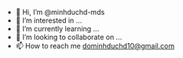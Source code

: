 - 👋 Hi, I’m @minhduchd-mds
- 👀 I’m interested in ...
- 🌱 I’m currently learning ...
- 💞️ I’m looking to collaborate on ...
- 📫 How to reach me dominhduchd10@gmail.com

<!---
minhduchd-mds/minhduchd-mds is a ✨ special ✨ repository because its `README.md` (this file) appears on your GitHub profile.
You can click the Preview link to take a look at your changes.
--->
